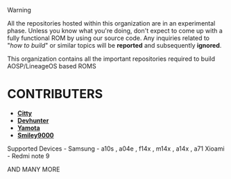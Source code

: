 > [!WARNING]
> All the repositories hosted within this organization are in an experimental phase. Unless you know what you're doing, don't expect to come up with a fully functional ROM by using our source code. Any inquiries related to "_how to build_" or similar topics will be **reported** and subsequently **ignored**.

This organization contains all the important repositories required to build AOSP/LineageOS based ROMS


# CONTRIBUTERS

* [**Citty**](https://github.com/extreme729)
* [**Devhunter**](https://github.com/devhunter1)
* [**Yamota**](https://github.com/yamotaprjkt)
* [**Smiley9000**](https://github.com/smiley9000)

Supported Devices - 
Samsung - a10s , a04e , f14x , m14x , a14x , a71 
Xioami - Redmi note 9 

AND MANY MORE
